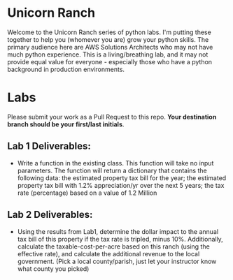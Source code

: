 # Unicorn Ranch

Welcome to the Unicorn Ranch series of python labs. I'm putting these together to help you (whomever you are) grow your python skills. The primary audience here are AWS Solutions Architects who may not have much python experience. This is a living/breathing lab, and it may not provide equal value for everyone - especially those who have a python background in production environments.


# Labs
Please submit your work as a Pull Request to this repo. **Your destination branch should be your first/last initials**.

## Lab 1 Deliverables:

- Write a function in the existing class. This function will take no input parameters. The function will return a dictionary that contains the following data: the estimated property tax bill for the year; the estimated property tax bill with 1.2% appreciation/yr over the next 5 years; the tax rate (percentage) based on a value of 1.2 Million

## Lab 2 Deliverables:

- Using the results from Lab1, determine the dollar impact to the annual tax bill of this property if the tax rate is tripled, minus 10%. Additionally, calculate the taxable-cost-per-acre based on this ranch (using the effective rate), and calculate the additional revenue to the local government. (Pick a local county/parish, just let your instructor know what county you picked)
